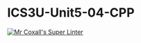 # ICS3U-Unit5-04-CPP

[![Mr Coxall's Super Linter](https://github.com/CristianoSellitto/ICS3U-Unit5-04-CPP/workflows/Mr%20Coxall's%20Super%20Linter/badge.svg)](https://github.com/CristianoSellitto/ICS3U-Unit5-04-CPP/actions/)
